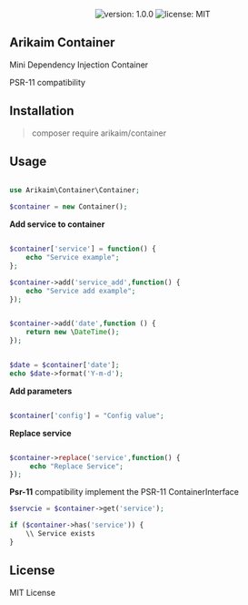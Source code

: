 <p align="center">
    <img src="https://img.shields.io/github/release/arikaim/container.svg" alt="version: 1.0.0">
    <img src="https://img.shields.io/badge/License-MIT-blue.svg" alt="license: MIT">
</p>

## Arikaim Container
Mini Dependency Injection Container

PSR-11 compatibility

## Installation
> composer require arikaim/container

## Usage 

```php 

use Arikaim\Container\Container;

$container = new Container();

```

**Add service to container**

```php 

$container['service'] = function() {
    echo "Service example";
};

$container->add('service_add',function() {
    echo "Service add example";
});


$container->add('date',function () {
    return new \DateTime();
});


$date = $container['date'];
echo $date->format('Y-m-d');

```
**Add parameters** 

```php

$container['config'] = "Config value";

```

**Replace service**  

```php

$container->replace('service',function() {
     echo "Replace Service";
});

```

**Psr-11** compatibility implement the PSR-11 ContainerInterface

```php
$servcie = $container->get('service');

if ($container->has('service')) {
    \\ Service exists
}

```

## License 
MIT License
